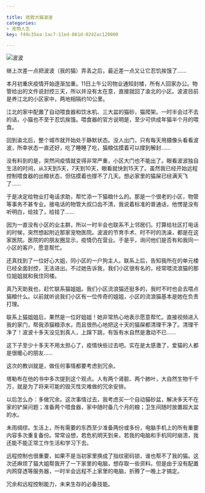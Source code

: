 ```yaml
---

title: 拯救大猫波波
categories:
- 宠物人生
key: f49c35ea-1ac7-11ed-861d-0242ac120008

---
```


![波波](https://icdb-images.oss-cn-hangzhou.aliyuncs.com/other/202211241.jpg)

继上次差一点把波波（我的猫）弄丢之后，最近差一点又让它忍饥挨饿了……

本月初重庆疫情开始逐渐加重。11日上午公司物业通知封楼，所有人回家办公。物管给出的文件说封控三天，所以并没有太在意，直接就回了渝北的小区。波波目前是养江北的小区家中，两地相隔约10公里。

江北的家中配置了自动喂食器和饮水机、三大盆的猫砂，猫爬架。一时半会过不去的话，小猫也不至于忍饥挨饿。喂食器的官方说明是，至少可供成年猫半个月的喂食。

回到渝北后，整个城市就开始处于静默状态。没人出门，只有每天用摄像头看看波波，所幸状态一直还好，吃了睡睡了吃，猫粮估摸着可以撑到解封……

没有料到的是，突然间疫情就变得非常严重，小区大门也不能出了。眼看波波独自生活的时间，从3天到5天，7天到10天，眼看就快到15天了。虽然我已经开始远程控制喂食器的出粮状态，但估摸着也撑不了几天。想必家里的猫屎已经满天飞了……

于是决定给物业打电话求助，帮忙添一下猫粮什么的。那是一个很老的小区，物管等事务不甚专业。接电话的物管大叔口齿不清，我说着标准的普通话，他愣是没有听明白，给挂了，给挂了……

因为一直没有小区的业主群，所以一时半会也联系不上邻居们。打算给社区打电话的时候，突然想起附近那家宠物医院。波波的节育手术、时不时的洗澡，都是在这家医院。医院的的朋友圈显示，疫情仍在营业。于是乎，询问他们是否有和我同一小区的客户，愿意帮忙。

还真找到了一位好心大姐，同小区的一户狗主人。联系上后，告知我所在的单元楼已经全面封控，无法进出。不过她告诉我，我们小区很有名的，经常喂流浪猫的那位姐姐就和我住同楼。

真乃天助我也，赶忙联系猫姐姐。我们小区流浪猫还挺多的，我时不时也会去喂点猫粮什么。以前就听说我们小区有一位传奇的姐姐，小区的流浪猫基本是她在负责打理。

联系上猫姐姐后，果然是一位好姐姐！她非常热心地表示愿意帮忙。直接视频进入我的家门，帮我添猫粮添水，而且很热心地把这十天的猫屎都清理干净了。清理干净了！波波十多天没见到真人，上蹿下跳，有饭有水自然是激动不已……

这下子至少十多天不用太担心了，疫情快些过去吧。实在是太感激了，爱猫的人都是很暖心的朋友……

这次的教训就是，做任何事情都要考虑到冗余。

塔勒布在他的书中多次提到这个观点。人有两个肾脏、两个肺叶，大自然生物千千万，就是为了将来可能的毁灭性灾难做的冗余安排。

以后怎么办：多做冗余。这次事情过去，我考虑买一个自动猫砂盆，解决多天不在家的铲屎问题；准备两个喂食器，家中随时备几个月的粮；卫生间随时放置超大盆的水。

未雨绸缪。生活上，所有需要的东西至少准备两份或多份，电脑手机上的所有重要内容多次重复备份。常常设想，若危机明天到来，若我的电脑和手机同时崩溃，我还能不能正常工作生活和学习下去。

远程控制也很重要，如果不是当初家里换成了指纹密码锁，谁也帮不了我的猫。这次还麻烦了猫大姐帮我开了一下家里的电脑，想存取一些资料。但是由于没有配置内网穿透等服务器，一时半会远程不上家里的电脑，折腾了一晚上才搞定。

冗余和远程控制能力，未来生存的必备技能。
